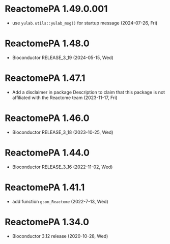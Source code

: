 # ReactomePA 1.49.0.001

+ use `yulab.utils::yulab_msg()` for startup message (2024-07-26, Fri)

# ReactomePA 1.48.0

+ Bioconductor RELEASE_3_19 (2024-05-15, Wed)

# ReactomePA 1.47.1

+ Add a disclaimer in package Description to claim that this package is not affiliated with the Reactome team (2023-11-17, Fri)

# ReactomePA 1.46.0

+ Bioconductor RELEASE_3_18 (2023-10-25, Wed)

# ReactomePA 1.44.0

+ Bioconductor RELEASE_3_16 (2022-11-02, Wed)

# ReactomePA 1.41.1

+ add function `gson_Reactome` (2022-7-13, Wed)

# ReactomePA 1.34.0

+ Bioconductor 3.12 release (2020-10-28, Wed)

